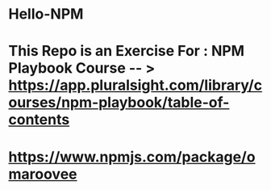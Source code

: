 # Hello-NPM

# This Repo is an Exercise For : NPM Playbook Course -- > https://app.pluralsight.com/library/courses/npm-playbook/table-of-contents

# https://www.npmjs.com/package/omaroovee
